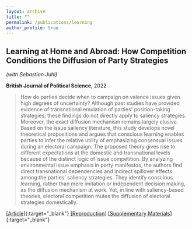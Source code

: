 ```yaml
---
layout: archive
title: ""
permalink: /publications/learning
author_profile: true
---
```


## Learning at Home and Abroad: How Competition Conditions the Diffusion of Party Strategies

*(with Sebastian Juhl)*

**British Journal of Political Science**, 2022

> How do parties decide when to campaign on valence issues given high degrees of uncertainty? Although past studies have provided evidence of transnational emulation of parties' position-taking strategies, these findings do not directly apply to saliency strategies. Moreover, the exact diffusion mechanism remains largely elusive. Based on the issue saliency literature, this study develops novel theoretical propositions and argues that conscious learning enables parties to infer the relative utility of emphasizing consensual issues during an electoral campaign. The proposed theory gives rise to different expectations at the domestic and transnational levels because of the distinct logic of issue competition. By analyzing environmental issue emphasis in party manifestos, the authors find direct transnational dependencies and indirect spillover effects among the parties' saliency strategies. They identify conscious learning, rather than mere imitation or independent decision making, as the diffusion mechanism at work. Yet, in line with saliency-based theories, electoral competition mutes the diffusion of electoral strategies domestically.

[[Article]](https://doi.org/10.1017/S0007123420000769){:target="_blank"} [[Reproduction]](..//files/JW-reproduction.zip) [[Supplementary Materials]](https://www.cambridge.org/core/journals/british-journal-of-political-science/article/learning-at-home-and-abroad-how-competition-conditions-the-diffusion-of-party-strategies/214E8DDA6FF7ABB153E0A8E522926EE4#supplementary-materials){:target="_blank"}
